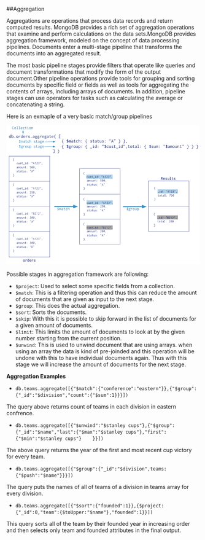 ##Aggregation

Aggregations are operations that process data records and return computed results. MongoDB provides a rich set of aggregation operations that examine and perform calculations on the data sets.MongoDB provides aggregation framework, modeled on the concept of data processing pipelines. Documents enter a multi-stage pipeline that transforms the documents into an aggregated result.

The most basic pipeline stages provide filters that operate like queries and document transformations that modify the form of the output document.Other pipeline operations provide tools for grouping and sorting documents by specific field or fields as well as tools for aggregating the contents of arrays, including arrays of documents. In addition, pipeline stages can use operators for tasks such as calculating the average or concatenating a string. 

Here is an exmaple of a very basic match/group pipelines

![](https://github.com/joed7/MongoDb/blob/master/images/aggregation-pipeline.png)

Possible stages in aggregation framework are following:

* `$project`: Used to select some specific fields from a collection.  
* `$match`: This is a filtering operation and thus this can reduce the amount of documents that are given as input to the next stage.  
* `$group`: This does the actual aggregation.  
* `$sort`: Sorts the documents.  
* `$skip`: With this it is possible to skip forward in the list of documents for a given amount of documents.  
* `$limit`: This limits the amount of documents to look at by the given number starting from the current position.  
* `$unwind`: This is used to unwind document that are using arrays. when using an array the data is kind of pre-joinded and this operation will be undone with this to have individual documents again. Thus with this stage we will increase the amount of documents for the next stage.  


__Aggregation Examples__

* `db.teams.aggregate([{"$match":{"conference":"eastern"}},{"$group":{"_id":"$division","count":{"$sum":1}}}])`

The query above returns count of teams in each division in eastern confrence. 

* `db.teams.aggregate([{"$unwind":"$stanley cups"},{"$group":{"_id":"$name","last":{"$max":"$stanley cups"},"first":{"$min":"$stanley cups"}    }}])`

The above query returns the year of the first and most recent cup victory for every team.

* `db.teams.aggregate([{"$group":{"_id":"$division",teams:{"$push":"$name"}}}])`

The query puts the names of all of teams of a division in teams array for every division.

* `db.teams.aggregate([{"$sort":{"founded":1}},{$project:{"_id":0,"team":{$toUpper:"$name"},"founded":1}}])`

This query sorts all of the team by their founded year in increasing order and then selects only team and founded attributes in  the final output.
